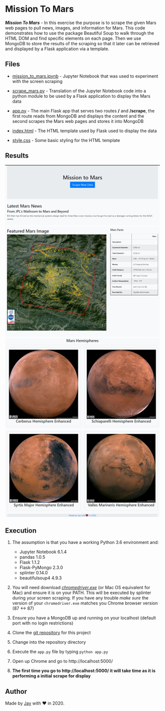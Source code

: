 # Mission To Mars

**_Mission To Mars_** - In this exercise the purpose is to scrape the given Mars web pages to pull news, images, and information for Mars. This code demonstrates how to use the package Beautiful Soup to walk through the HTML DOM and find specific elements on each page. Then we use MongoDB to store the results of the scraping so that it later can be retrieved and displayed by a Flask application via a template.

## Files

- [mission_to_mars.ipynb](mission_to_mars.ipynb) - Jupyter Notebook that was used to experiment with the screen scraping

- [scrape_mars.py](scrape_mars.py) - Translation of the Jupyter Notebook code into a python module to be used by a Flask application to display the Mars data

- [app.py](app.py) - The main Flask app that serves two routes **/** and **/scrape**, the first route reads from MongoDB and displays the content and the second scrapes the Mars web pages and stores it into MongoDB

- [index.html](templates/index.html) - The HTML template used by Flask used to display the data

- [style.css](static/style.css) - Some basic styling for the HTML template

## Results

![Top Html](images/top_html.jpg)
![Top Html](images/middle_html.jpg)
![Top Html](images/bottom_html_1.jpg)
![Top Html](images/bottom_html_2.jpg)

## Execution

1. The assumption is that you have a working Python 3.6 environment and:

   - Jupyter Notebook 6.1.4
   - pandas 1.0.5
   - Flask 1.1.2
   - Flask-PyMongo 2.3.0
   - splinter 0.14.0
   - beautifulsoup4 4.9.3

1. You will need download [_chromedriver.exe_](https://chromedriver.chromium.org/downloads) (or Mac OS equivalent for Mac) and ensure it is on your PATH. This will be executed by splinter during your screen scraping. If you have any trouble _make sure_ the version of your `chromedriver.exe` matches you Chrome browser version (87 <-> 87)
1. Ensure you have a MongoDB up and running on your localhost (default port with no login restrictions)
1. Clone the [git repository](https://github.com/jayhjman/web-scraping-challenge) for this project
1. Change into the repository directory
1. Execute the `app.py` file by typing `python app.py`
1. Open up Chrome and go to http://localhost:5000/
1. **The first time you go to http://localhost:5000/ it will take time as it is performing a initial scrape for display**

## Author

Made by [Jay](https://www.linkedin.com/in/jay-hastings-techy/) with :heart: in 2020.
